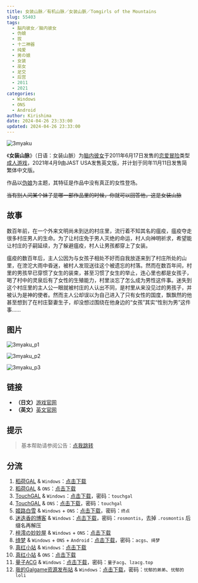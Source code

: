 ```yaml
---
title: 女装山脉／有机山脉／女装山脈／Tomgirls of the Mountains
slug: 55403
tags:
  - 脳内彼女／脑内彼女
  - 伪娘
  - 拔
  - 十二神器
  - 纯爱
  - 男の娘
  - 女装
  - 巫女
  - 足交
  - 后宫
  - 2011
  - 2021
categories:
  - Windows
  - ONS
  - Android
author: Kirishima
date: 2024-04-26 23:33:00
updated: 2024-04-26 23:33:00
---
```


![3myaku](https://static.30hb.cn/vndb/img/3myaku.webp)

《**女装山脉**》（日语：女装山脈）为[脑内彼女](https://zh.wikipedia.org/w/index.php?title=腦内彼女&action=edit&redlink=1)于2011年6月17日发售的[恋爱冒险](https://zh.wikipedia.org/wiki/戀愛冒險)类型[成人游戏](https://zh.wikipedia.org/wiki/日本成人遊戲)，2021年4月9由JAST USA发售英文版，并计划于同年11月11日发售简繁体中文版。

<!--more-->

作品以[伪娘](https://zh.wikipedia.org/wiki/伪娘)为主题，其特征是作品中没有真正的女性登场。

~~当有别人问某个妹子是哪一部作品里的时候，你就可以回答他，这是女装山脉~~

## 故事

数百年前，在一个外来文明尚未到达的村庄里，流行着不知其名的瘟疫，瘟疫夺走很多村庄男人的生命。为了让村庄免于男人灭绝的命运，村人向神明祈求，希望能让村庄的子嗣延续，为了躲避瘟疫，村人让男孩都穿上了女装。

瘟疫的数百年后，主人公因为与女孩子相处不好而自我放逐来到了村庄所处的山里，在滂沱大雨中昏迷，被村人发现送往这个被遗忘的村落。然而在数百年间，村里的男孩早已穿惯了女生的装束，甚至习惯了女生的举止，连心里也都是女孩子，喝了村中的灵泉后有了女性的生殖能力，村里淡忘了怎么成为男性这件事。迷失到这个村庄里的主人公一眼就被村庄的人认出不同，是村里从来没见过的男孩子，并被认为是神的使者。然而主人公却误以为自己进入了只有女性的国度，飘飘然的他甚至想到了在村庄娶妻生子，却没想过围绕在他身边的“女孩”其实“性别为男”这件事……

## 图片

![3myaku_p1](https://static.30hb.cn/vndb/img/3myaku_p1.webp)

![3myaku_p2](https://static.30hb.cn/vndb/img/3myaku_p2.webp)

![3myaku_p3](https://static.30hb.cn/vndb/img/3myaku_p3.webp)

## 链接

- **（日文）**[游戏官网](http://www.noukano.com/3myaku/index.htm)
- **（英文）**[英文官网](https://jastusa.com/games/jast030/tomgirls-of-the-mountains-josou-sanmyaku)

## 提示

> 基本帮助请参阅公告：[点我跳转](/)

## 分流

1. [稻荷GAL](https://inarigal.com/) & `Windows`：[点击下载](https://inarigal.com/detail/2584)
2. [稻荷GAL](https://inarigal.com/) & `ONS`：[点击下载](https://inarigal.com/detail/2806)
3. [TouchGAL](https://www.touchgal.us/) & `Windows`：[点击下载](https://pan.touchgal.net/s/5v6cE)，密码：`touchgal`
4. [TouchGAL](https://www.touchgal.us/) & `ONS`：[点击下载](https://pan.touchgal.net/s/xnOHO)，密码：`touchgal`
5. [姬路白雪](https://pan.jlbx.xyz/) & `Windows` + `ONS`：[点击下载](https://pan.jlbx.xyz/?s=%E5%A5%B3%E8%A3%85%E5%B1%B1%E8%84%89)，密码：`终点`
6. [迷迭香的博客](https://rosmontis.com/) & `Windows`：[点击下载](https://drivez.rosmontis.com/s/EzRFn)，密码：`rosmontis`，去掉 `.rosmontis` 后缀名再解压
7. [梓澪の妙妙屋](https://zi0.cc/) & `Windows` + `ONS`：[点击下载](https://zi0.cc/,%E3%80%90ADV-%E5%86%92%E9%99%A9%E6%B8%B8%E6%88%8F%E3%80%91/%E3%80%90PC+%E5%AE%89%E5%8D%93%E3%80%91%E5%A5%B3%E8%A3%85%E5%B1%B1%E8%84%89?from=search)
8. [绮梦](https://acgs.one/) & `Windows` + `ONS` + `Android`：[点击下载](https://acgs.one/down_html/?url=game/%E5%A5%B3%E8%A3%85%E5%B1%B1%E8%84%89&name=%E5%A5%B3%E8%A3%85%E5%B1%B1%E8%84%89)，密码：`acgs`、`绮梦`
9. [真红小站](https://www.shinnku.com/) & `Windows`：[点击下载](https://www.shinnku.com/api/download/0/win/%E5%A5%B3%E8%A3%85%E5%B1%B1%E8%84%89.7z)
10. [真红小站](https://www.shinnku.com/) & `ONS`：[点击下载](https://www.shinnku.com/api/download/0/ons/%E5%A5%B3%E8%A3%85%E5%B1%B1%E8%84%89.zip)
11. [量子ACG](https://lzacg.org/) & `Windows`：[点击下载](https://lzacg.org/3522)，密码：`量子acg`、`lzacg.top`
12. [我的Galgame资源发布站](https://www.ttloli.com/) & `Windows`：[点击下载](https://www.ttloli.com/nvzhuangshanmai.html)，密码：`忧郁的弟弟`、`忧郁的loli`
